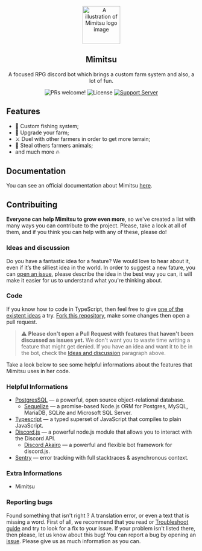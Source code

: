 <p align="center">
  <img src="https://cdn.discordapp.com/avatars/672591094953017374/fe01d17cf86aa306655a7f0dd705558f.png?size=2048" alt="A illustration of Mimitsu logo image" width="100">
</p>

<h2 align="center">
  Mimitsu
</h2>

<p align="center">
  A focused RPG discord bot which brings a custom farm system and also, a lot of fun.
</p>

<p align="center">
  <img src="https://img.shields.io/badge/PRs-welcome-c696e2" alt="PRs welcome!" />

  <img alt="License" src="https://img.shields.io/badge/license-MIT-%c696e2">

  <a href="https://discord.gg/D4wgfUR">
    <img src="https://img.shields.io/discord/694581258470162472?label=Support%20Server&logo=discord&logoColor=white" alt="Support Server">
  </a>
</p>

## Features

- 🎣 Custom fishing system;
- 🎉 Upgrade your farm;
- ⚔️ Duel with other farmers in order to get more terrain;
- 🧤 Steal others farmers animals;
- and much more 🔥

## Documentation

You can see an official documentation about Mimitsu [here](https://localhost:8000).

## Contribuiting

**Everyone can help Mimitsu to grow even more**, so we've created a list with many ways you can contribute to the project. Please, take a look at all of them, and if you think you can help with any of these, please do!

### Ideas and discussion

Do you have a fantastic idea for a feature? We would love to hear about it, even if it’s the silliest idea in the world. In order to suggest a new fature, you can [open an issue](https://github.com/mimitsubot/mimitsu-docs/issues/new), please describe the idea in the best way you can, it will make it easier for us to understand what you're thinking about.

### Code

If you know how to code in TypeScript, then feel free to give [one of the existent ideas](https://github.com/mimitsubot/mimitsu-docs/issues?utf8=%E2%9C%93&q=is%3Aissue+is%3Aopen+label%3A%22type%3A+idea%22) a try. [Fork this repository](https://github.com/mimitsubot/mimitsu-docs//fork), make some changes then open a pull request.

> ⚠ **Please don't open a Pull Request with features that haven't been discussed as issues yet.** We don't want you to waste time writing a feature that might get denied. If you have an idea and want it to be in the bot, check the [Ideas and discussion](#ideas-and-discussion) paragraph above.

Take a look below to see some helpful informations about the features that Mimitsu uses in her code.

### Helpful Informations

- [PostgresSQL](https://www.postgresql.org/) — a powerful, open source object-relational database.
  - [Sequelize](https://sequelize.org/) — a promise-based Node.js ORM for Postgres, MySQL, MariaDB, SQLite and Microsoft SQL Server.
- [Typescript](https://www.typescriptlang.org/) — a typed superset of JavaScript that compiles to plain JavaScript.
- [Discord.js](https://discord.js.org/#/) — a powerful node.js module that allows you to interact with the Discord API.
  - [Discord Akairo](https://discord-akairo.github.io/#/) — a powerful and flexible bot framework for discord.js.
- [Sentry](https://http://sentry.io/) — error tracking with full stacktraces & asynchronous context.

### Extra Informations

- Mimitsu

### Reporting bugs

Found something that isn't right ? A translation error, or even a text that is missing a word. First of all, we recommend that you read or [Troubleshoot guide](https://github.com/mimitsubot/troubleshoot-guide) and try to look for a fix to your issue. If your problem isn't listed there, then please, let us know about this bug! You can report a bug by opening an [issue](https://github.com/mimitsubot/mimitsu-docs/issues/new?template=Bug_report.md). Please give us as much information as you can.
